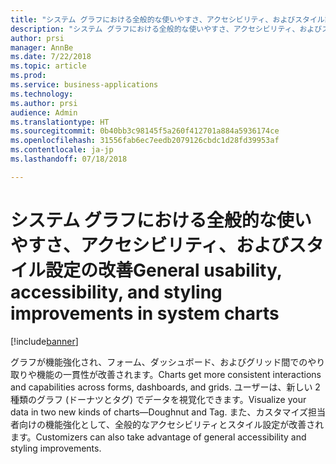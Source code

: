 ```yaml
---
title: "システム グラフにおける全般的な使いやすさ、アクセシビリティ、およびスタイル設定の改善"
description: "システム グラフにおける全般的な使いやすさ、アクセシビリティ、およびスタイル設定の改善"
author: prsi
manager: AnnBe
ms.date: 7/22/2018
ms.topic: article
ms.prod: 
ms.service: business-applications
ms.technology: 
ms.author: prsi
audience: Admin
ms.translationtype: HT
ms.sourcegitcommit: 0b40bb3c98145f5a260f412701a884a5936174ce
ms.openlocfilehash: 31556fab6ec7eedb2079126cbdc1d28fd39953af
ms.contentlocale: ja-jp
ms.lasthandoff: 07/18/2018

---
```

# <a name="general-usability-accessibility-and-styling-improvements-in-system-charts"></a><span data-ttu-id="e086f-103">システム グラフにおける全般的な使いやすさ、アクセシビリティ、およびスタイル設定の改善</span><span class="sxs-lookup"><span data-stu-id="e086f-103">General usability, accessibility, and styling improvements in system charts</span></span>


[!include[banner](../../includes/banner.md)]

<span data-ttu-id="e086f-104">グラフが機能強化され、フォーム、ダッシュボード、およびグリッド間でのやり取りや機能の一貫性が改善されます。</span><span class="sxs-lookup"><span data-stu-id="e086f-104">Charts get more consistent interactions and capabilities across forms, dashboards, and grids.</span></span> <span data-ttu-id="e086f-105">ユーザーは、新しい 2 種類のグラフ (ドーナツとタグ) でデータを視覚化できます。</span><span class="sxs-lookup"><span data-stu-id="e086f-105">Visualize your data in two new kinds of charts—Doughnut and Tag.</span></span> <span data-ttu-id="e086f-106">また、カスタマイズ担当者向けの機能強化として、全般的なアクセシビリティとスタイル設定が改善されます。</span><span class="sxs-lookup"><span data-stu-id="e086f-106">Customizers can also take advantage of general accessibility and styling improvements.</span></span>

